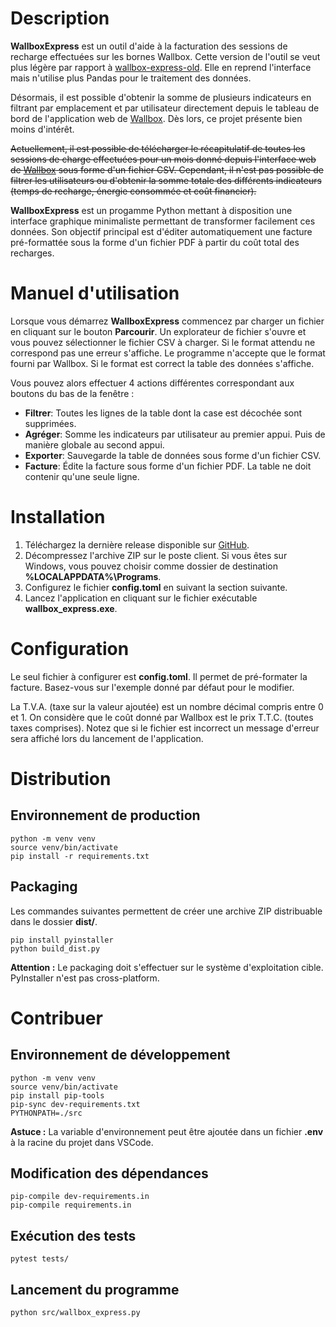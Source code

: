 # Description
**WallboxExpress** est un outil d'aide à la facturation des sessions de recharge effectuées sur les bornes Wallbox.
Cette version de l'outil se veut plus légère par rapport à [wallbox-express-old](https://github.com/orthose/wallbox-express-old).
Elle en reprend l'interface mais n'utilise plus Pandas pour le traitement des données.

Désormais, il est possible d'obtenir la somme de plusieurs indicateurs en filtrant par emplacement et par utilisateur
directement depuis le tableau de bord de l'application web de [Wallbox](https://wallbox.com/fr_fr).
Dès lors, ce projet présente bien moins d'intérêt.

~~Actuellement, il est possible de télécharger le récapitulatif de toutes les sessions de charge effectuées 
pour un mois donné depuis l'interface web de [Wallbox](https://wallbox.com/fr_fr) sous forme d'un fichier CSV.
Cependant, il n'est pas possible de filtrer les utilisateurs ou d'obtenir la somme totale des différents indicateurs
(temps de recharge, énergie consommée et coût financier).~~

**WallboxExpress** est un progamme Python mettant à disposition une interface graphique minimaliste permettant 
de transformer facilement ces données. Son objectif principal est d'éditer automatiquement une facture pré-formattée
sous la forme d'un fichier PDF à partir du coût total des recharges.

# Manuel d'utilisation
Lorsque vous démarrez **WallboxExpress** commencez par charger un fichier en cliquant sur le bouton **Parcourir**.
Un explorateur de fichier s'ouvre et vous pouvez sélectionner le fichier CSV à charger. 
Si le format attendu ne correspond pas une erreur s'affiche. Le programme n'accepte que le format fourni par Wallbox. 
Si le format est correct la table des données s'affiche.

Vous pouvez alors effectuer 4 actions différentes correspondant aux boutons du bas de la fenêtre :
* **Filtrer**: Toutes les lignes de la table dont la case est décochée sont supprimées.
* **Agréger**: Somme les indicateurs par utilisateur au premier appui. Puis de manière globale au second appui.
* **Exporter**: Sauvegarde la table de données sous forme d'un fichier CSV.
* **Facture**: Édite la facture sous forme d'un fichier PDF. La table ne doit contenir qu'une seule ligne.

# Installation
1. Téléchargez la dernière release disponible sur [GitHub](https://github.com/orthose/wallbox-express/releases).
2. Décompressez l'archive ZIP sur le poste client. Si vous êtes sur Windows, 
vous pouvez choisir comme dossier de destination **%LOCALAPPDATA%\Programs**.
3. Configurez le fichier **config.toml** en suivant la section suivante.
4. Lancez l'application en cliquant sur le fichier exécutable **wallbox_express.exe**.

# Configuration
Le seul fichier à configurer est **config.toml**. Il permet de pré-formater la facture. 
Basez-vous sur l'exemple donné par défaut pour le modifier.

La T.V.A. (taxe sur la valeur ajoutée) est un nombre décimal compris entre 0 et 1. 
On considère que le coût donné par Wallbox est le prix T.T.C. (toutes taxes comprises).
Notez que si le fichier est incorrect un message d'erreur sera affiché lors du lancement de l'application.

# Distribution
## Environnement de production
```shell
python -m venv venv
source venv/bin/activate
pip install -r requirements.txt
```

## Packaging
Les commandes suivantes permettent de créer une archive ZIP distribuable dans le dossier **dist/**.
```shell
pip install pyinstaller
python build_dist.py
```
**Attention :** Le packaging doit s'effectuer sur le système d'exploitation cible. 
PyInstaller n'est pas cross-platform.

# Contribuer
## Environnement de développement
```shell
python -m venv venv
source venv/bin/activate
pip install pip-tools
pip-sync dev-requirements.txt
PYTHONPATH=./src
```
**Astuce :** La variable d'environnement peut être ajoutée dans un fichier **.env** à la racine du projet dans VSCode. 

## Modification des dépendances
```shell
pip-compile dev-requirements.in
pip-compile requirements.in
```

## Exécution des tests
```shell
pytest tests/
```

## Lancement du programme
```shell
python src/wallbox_express.py
```
